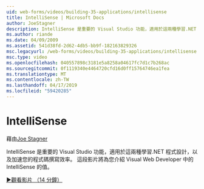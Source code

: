```yaml
---
uid: web-forms/videos/building-35-applications/intellisense
title: IntelliSense | Microsoft Docs
author: JoeStagner
description: IntelliSense 是重要的 Visual Studio 功能，適用於這兩種學習.NET 程式設計，以及加速您的程式碼撰寫效率。 這段影片將介紹...
ms.author: riande
ms.date: 04/09/2009
ms.assetid: 541d38fd-2d62-4db5-bb9f-182163829326
msc.legacyurl: /web-forms/videos/building-35-applications/intellisense
msc.type: video
ms.openlocfilehash: 040557898c3181e5a8258a04617fc7d1c7b268ac
ms.sourcegitcommit: 0f1119340e4464720cfd16d0ff15764746ea1fea
ms.translationtype: MT
ms.contentlocale: zh-TW
ms.lasthandoff: 04/17/2019
ms.locfileid: "59420285"
---
```

# <a name="intellisense"></a>IntelliSense

藉由[Joe Stagner](https://github.com/JoeStagner)

IntelliSense 是重要的 Visual Studio 功能，適用於這兩種學習.NET 程式設計，以及加速您的程式碼撰寫效率。 這段影片將為您介紹 Visual Web Developer 中的 IntelliSense 的值。

[&#9654;觀看影片 （14 分鐘）](https://channel9.msdn.com/Blogs/ASP-NET-Site-Videos/intellisense)

